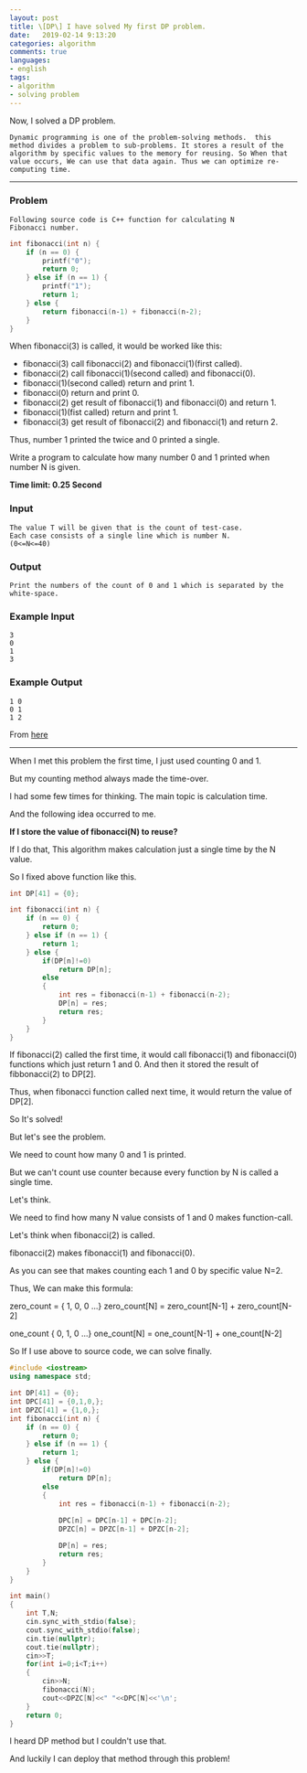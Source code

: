 ```yaml
---
layout: post
title: \[DP\] I have solved My first DP problem. 
date:   2019-02-14 9:13:20
categories: algorithm
comments: true
languages:
- english
tags:
- algorithm
- solving problem
---
```


Now, I solved a DP problem.

```
Dynamic programming is one of the problem-solving methods.  this method divides a problem to sub-problems. It stores a result of the algorithm by specific values to the memory for reusing. So When that value occurs, We can use that data again. Thus we can optimize re-computing time.
```

---

### Problem

```
Following source code is C++ function for calculating N
Fibonacci number.
```

```c++
int fibonacci(int n) {
    if (n == 0) {
        printf("0");
        return 0;
    } else if (n == 1) {
        printf("1");
        return 1;
    } else {
        return fibonacci(n‐1) + fibonacci(n‐2);
    }
}
```

When fibonacci(3) is called, it would be worked like this:
	
* fibonacci(3)  call fibonacci(2) and fibonacci(1)(first called).
* fibonacci(2) call fibonacci(1)(second called) and fibonacci(0).
* fibonacci(1)(second called) return and print 1.
* fibonacci(0) return and print 0.
* fibonacci(2) get result of fibonacci(1) and fibonacci(0) and return 1.
* fibonacci(1)(fist called) return and print 1.
* fibonacci(3) get result of fibonacci(2) and fibonacci(1) and return 2.

Thus, number 1 printed the twice and 0 printed a single.

Write a program to calculate how many number 0 and 1 printed when number N is given.

**Time limit: 0.25 Second**


### Input

```
The value T will be given that is the count of test-case.
Each case consists of a single line which is number N.
(0<=N<=40)
```

### Output

```
Print the numbers of the count of 0 and 1 which is separated by the white-space.
```

### Example Input 

```
3
0
1
3
```

### Example  Output 

```
1 0
0 1
1 2
```

From [here](https://www.acmicpc.net/problem/1003)

---

When I met this problem the first time, I just used counting 0 and 1.

But my counting method always made the time-over.

I had some few times for thinking. The main topic is calculation time.

And the following idea occurred to me.

**If I store the value of fibonacci(N) to reuse?**

If I do that, This algorithm makes calculation just a single time by the N value.

So I fixed above function like this.

```c++
int DP[41] = {0};

int fibonacci(int n) {
    if (n == 0) {
        return 0;
    } else if (n == 1) {
        return 1;
    } else {
        if(DP[n]!=0)
            return DP[n];
        else
        {
            int res = fibonacci(n-1) + fibonacci(n-2);
            DP[n] = res;
            return res;
        }
    }   
}
```

If fibonacci(2) called the first time, it would call fibonacci(1) and fibonacci(0) functions which just return 1 and 0. 
And then it stored the result of fibbonacci(2) to DP[2].

Thus, when fibonacci function called next time, it would return the value of DP[2].

So It's solved!

But let's see the problem.

We need to count how many 0 and 1 is printed.

But we can't count use counter because every function by N is called a single time. 

Let's think.

We need to find how many N value consists of 1 and 0 makes function-call.

Let's think when fibonacci(2) is called.

fibonacci(2) makes fibonacci(1) and fibonacci(0).

As you can see that makes counting each 1 and 0 by specific value N=2.

Thus, We can make this formula:

zero_count = { 1, 0, 0 ...}
zero_count[N] = zero_count[N-1] + zero_count[N-2] 

one_count { 0, 1, 0 ...}
one_count[N] = one_count[N-1] + one_count[N-2]

So If I use above to source code, we can solve finally.

```c++
#include <iostream>
using namespace std;

int DP[41] = {0};
int DPC[41] = {0,1,0,};
int DPZC[41] = {1,0,};
int fibonacci(int n) {
    if (n == 0) {
        return 0;
    } else if (n == 1) {
        return 1;
    } else {
        if(DP[n]!=0)
            return DP[n];
        else
        {
            int res = fibonacci(n-1) + fibonacci(n-2);
    
            DPC[n] = DPC[n-1] + DPC[n-2];   
            DPZC[n] = DPZC[n-1] + DPZC[n-2];

            DP[n] = res;
            return res;
        }
    }   
}

int main()
{
    int T,N;
    cin.sync_with_stdio(false);
    cout.sync_with_stdio(false);
    cin.tie(nullptr);
    cout.tie(nullptr);
    cin>>T;
    for(int i=0;i<T;i++)
    {   
        cin>>N;
        fibonacci(N);
        cout<<DPZC[N]<<" "<<DPC[N]<<'\n';
    }   
    return 0;
}
```

I heard DP method but I couldn't use that.

And luckily I can deploy that method through this problem!
